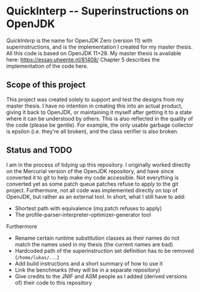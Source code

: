 
# QuickInterp -- Superinstructions on OpenJDK
_QuickInterp_ is the name for OpenJDK Zero (version 11) with superinstructions, and is the implementation I created for my master thesis. All this code is based on OpenJDK 11+28. My master thesis is available here:  https://essay.utwente.nl/81408/ Chapter 5 describes the implementation of the code here.

## Scope of this project

This project was created solely to support and test the designs from my master thesis. I have no intention in creating this into an actual product, giving it back to OpenJDK, or maintaining it myself after getting it to a state where it can be understood by others. This is also reflected in the quality of the code (please be gentle). For example, the only usable garbage collector is epsilon (i.e. they're all broken), and the class verifier is also broken.

## Status and TODO

I am in the process of tidying up this repository. I originally worked directly on the Mercurial version of the OpenJDK repository, and have since converted it to git to help make my code accessible. Not everything is converted yet as some patch queue patches refuse to apply to the git project. Furthermore, not all code was implemented directly on top of OpenJDK, but rather as an external tool. In short, what I still have to add:

- Shortest path with equivalence (mq patch refuses to apply)
- The profile-parser-interpreter-optimizer-generator tool

Furthermore

- Rename certain runtime substitution classes as their names do not match the names used in my thesis (the current names are bad)
- Hardcoded path of the superinstruction set definition has to be removed (`/home/lukas/...`)
- Add build instructions and a short summary of how to use it
- Link the benchmarks (they will be in a separate repository)
- Give credits to the JNIF and ASM people as I added (derived versions of) their code to this repository
